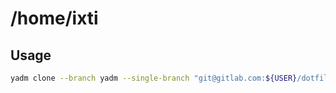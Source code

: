 # /home/ixti

## Usage

``` bash
yadm clone --branch yadm --single-branch "git@gitlab.com:${USER}/dotfiles"
```
